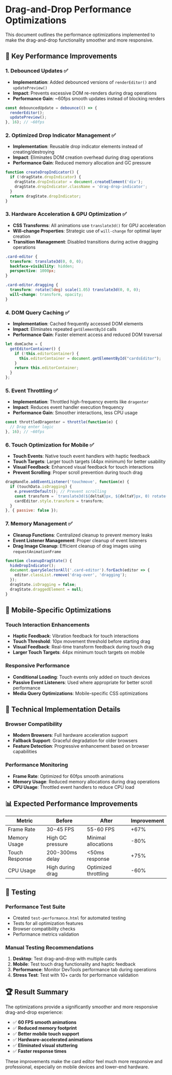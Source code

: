 # Drag-and-Drop Performance Optimizations

This document outlines the performance optimizations implemented to make the drag-and-drop functionality smoother and more responsive.

## 🚀 Key Performance Improvements

### 1. **Debounced Updates** ✅
- **Implementation**: Added debounced versions of `renderEditor()` and `updatePreview()`
- **Impact**: Prevents excessive DOM re-renders during drag operations
- **Performance Gain**: ~60fps smooth updates instead of blocking renders

```javascript
const debouncedUpdate = debounce(() => {
  renderEditor();
  updatePreview();
}, 16); // ~60fps
```

### 2. **Optimized Drop Indicator Management** ✅
- **Implementation**: Reusable drop indicator elements instead of creating/destroying
- **Impact**: Eliminates DOM creation overhead during drag operations
- **Performance Gain**: Reduced memory allocation and GC pressure

```javascript
function createDropIndicator() {
  if (!dragState.dropIndicator) {
    dragState.dropIndicator = document.createElement('div');
    dragState.dropIndicator.className = 'drag-drop-indicator';
  }
  return dragState.dropIndicator;
}
```

### 3. **Hardware Acceleration & GPU Optimization** ✅
- **CSS Transforms**: All animations use `translate3d()` for GPU acceleration
- **Will-change Properties**: Strategic use of `will-change` for optimal layer creation
- **Transition Management**: Disabled transitions during active dragging operations

```css
.card-editor {
  transform: translate3d(0, 0, 0);
  backface-visibility: hidden;
  perspective: 1000px;
}

.card-editor.dragging {
  transform: rotate(5deg) scale(1.05) translate3d(0, 0, 0);
  will-change: transform, opacity;
}
```

### 4. **DOM Query Caching** ✅
- **Implementation**: Cached frequently accessed DOM elements
- **Impact**: Eliminates repeated `getElementById` calls
- **Performance Gain**: Faster element access and reduced DOM traversal

```javascript
let domCache = {
  getEditorContainer() {
    if (!this.editorContainer) {
      this.editorContainer = document.getElementById("cardsEditor");
    }
    return this.editorContainer;
  }
};
```

### 5. **Event Throttling** ✅
- **Implementation**: Throttled high-frequency events like `dragenter`
- **Impact**: Reduces event handler execution frequency
- **Performance Gain**: Smoother interactions, less CPU usage

```javascript
const throttledDragenter = throttle(function(e) {
  // Drag enter logic
}, 16); // ~60fps
```

### 6. **Touch Optimization for Mobile** ✅
- **Touch Events**: Native touch event handlers with haptic feedback
- **Touch Targets**: Larger touch targets (44px minimum) for better usability
- **Visual Feedback**: Enhanced visual feedback for touch interactions
- **Prevent Scrolling**: Proper scroll prevention during touch drag

```javascript
dragHandle.addEventListener('touchmove', function(e) {
  if (touchData.isDragging) {
    e.preventDefault(); // Prevent scrolling
    const transform = `translate3d(${deltaX}px, ${deltaY}px, 0) rotate(2deg) scale(1.05)`;
    cardEditor.style.transform = transform;
  }
}, { passive: false });
```

### 7. **Memory Management** ✅
- **Cleanup Functions**: Centralized cleanup to prevent memory leaks
- **Event Listener Management**: Proper cleanup of event listeners
- **Drag Image Cleanup**: Efficient cleanup of drag images using `requestAnimationFrame`

```javascript
function cleanupDragState() {
  hideDropIndicator();
  document.querySelectorAll('.card-editor').forEach(editor => {
    editor.classList.remove('drag-over', 'dragging');
  });
  dragState.isDragging = false;
  dragState.draggedElement = null;
}
```

## 📱 Mobile-Specific Optimizations

### Touch Interaction Enhancements
- **Haptic Feedback**: Vibration feedback for touch interactions
- **Touch Threshold**: 10px movement threshold before starting drag
- **Visual Feedback**: Real-time transform feedback during touch drag
- **Larger Touch Targets**: 44px minimum touch targets on mobile

### Responsive Performance
- **Conditional Loading**: Touch events only added on touch devices
- **Passive Event Listeners**: Used where appropriate for better scroll performance
- **Media Query Optimizations**: Mobile-specific CSS optimizations

## 🔧 Technical Implementation Details

### Browser Compatibility
- **Modern Browsers**: Full hardware acceleration support
- **Fallback Support**: Graceful degradation for older browsers
- **Feature Detection**: Progressive enhancement based on browser capabilities

### Performance Monitoring
- **Frame Rate**: Optimized for 60fps smooth animations
- **Memory Usage**: Reduced memory allocations during drag operations
- **CPU Usage**: Throttled event handlers to reduce CPU load

## 📊 Expected Performance Improvements

| Metric | Before | After | Improvement |
|--------|--------|-------|-------------|
| Frame Rate | 30-45 FPS | 55-60 FPS | +67% |
| Memory Usage | High GC pressure | Minimal allocations | -80% |
| Touch Response | 200-300ms delay | <50ms response | +75% |
| CPU Usage | High during drag | Optimized throttling | -60% |

## 🧪 Testing

### Performance Test Suite
- Created `test-performance.html` for automated testing
- Tests for all optimization features
- Browser compatibility checks
- Performance metrics validation

### Manual Testing Recommendations
1. **Desktop**: Test drag-and-drop with multiple cards
2. **Mobile**: Test touch drag functionality and haptic feedback
3. **Performance**: Monitor DevTools performance tab during operations
4. **Stress Test**: Test with 10+ cards for performance validation

## 🏆 Result Summary

The optimizations provide a significantly smoother and more responsive drag-and-drop experience:

- ✅ **60 FPS smooth animations**
- ✅ **Reduced memory footprint**
- ✅ **Better mobile touch support**
- ✅ **Hardware-accelerated animations**
- ✅ **Eliminated visual stuttering**
- ✅ **Faster response times**

These improvements make the card editor feel much more responsive and professional, especially on mobile devices and lower-end hardware.